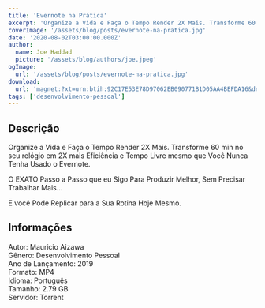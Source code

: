 ```yaml
---
title: 'Evernote na Prática'
excerpt: 'Organize a Vida e Faça o Tempo Render 2X Mais. Transforme 60 min no seu relógio em 2X mais Eficiência e Tempo Livre mesmo que Você Nunca Tenha Usado o Evernote.  O EXATO Passo a Passo que eu Sigo Para Produzir Melhor, Sem Precisar Trabalhar Mais…   E você Pode Replicar para a Sua'
coverImage: '/assets/blog/posts/evernote-na-pratica.jpg'
date: '2020-08-02T03:00:00.000Z'
author:
  name: Joe Haddad
  picture: '/assets/blog/authors/joe.jpeg'
ogImage:
  url: '/assets/blog/posts/evernote-na-pratica.jpg'
download:
  url: 'magnet:?xt=urn:btih:92C17E53E78D97062EB090771B1D05AA4BEFDA16&dn=Evernote%20na%20Pr%c3%a1tica&tr=udp%3a%2f%2ftracker.openbittorrent.com%3a1337%2fannounce&tr=udp%3a%2f%2ftracker.opentrackr.org%3a1337%2fannounce'
tags: ['desenvolvimento-pessoal']
---
```

<h2>Descrição</h2>
<p></p><p>Organize a Vida e Faça o Tempo Render 2X Mais. Transforme 60 min no seu relógio em 2X mais Eficiência e Tempo Livre mesmo que Você Nunca Tenha Usado o Evernote.</p><p>O EXATO Passo a Passo que eu Sigo Para Produzir Melhor, Sem Precisar Trabalhar Mais… </p><p>E você Pode Replicar para a Sua Rotina Hoje Mesmo.</p><h2>Informações</h2><p>Autor: Mauricio Aizawa<br/>Gênero: Desenvolvimento Pessoal<br/>Ano de Lançamento: 2019<br/>Formato: MP4<br/>Idioma: Português<br/>Tamanho: 2.79 GB<br/>Servidor: Torrent</p>